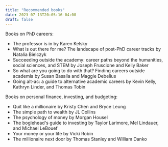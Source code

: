```yaml
---
title: "Recommended books"
date: 2023-07-13T20:05:16-04:00
draft: false
---
```


Books on PhD careers:

* The professor is in by Karen Kelsky
* What is out there for me? The landscape of post-PhD career tracks by Natalia Bielczyk
* Succeeding outside the academy: career paths beyond the humanities, social sciences, and STEM by Joseph Fruscione and Kelly Baker
* So what are you going to do with that? Finding careers outside academia by Susan Basalla and Maggie Debelius
* Going alt-ac: a guide to alternative academic careers by Kevin Kelly, Kathryn Linder, and Thomas Tobin

Books on personal finance, investing, and budgeting:

* Quit like a millionaire by Kristy Chen and Bryce Leung
* The simple path to wealth by JL Collins
* The psychology of money by Morgan Housel
* The boglehead's guide to investing by Taylor Larimore, Mel Lindauer, and Michael LeBouef
* Your money or your life by Vicki Robin
* The millionaire next door by Thomas Stanley and William Danko
